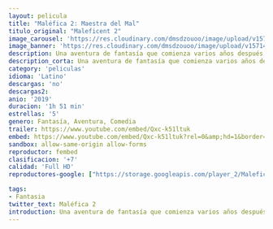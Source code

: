 ```yaml
---
layout: pelicula
title: "Maléfica 2: Maestra del Mal"
titulo_original: "Maleficent 2"
image_carousel: 'https://res.cloudinary.com/dmsdzouoo/image/upload/v1571449838/mnlefica2-min_vj53d6.jpg'
image_banner: 'https://res.cloudinary.com/dmsdzouoo/image/upload/v1571449838/malefica-2-min_xbpdze.jpg'
description: Una aventura de fantasía que comienza varios años después de Maléfica, en la que el público se enteró de los acontecimientos que endurecieron el corazón del villano más famoso de Disney y la llevó a maldecir a una princesa Aurora, Maléfica, la amante del mal continúa explorando la compleja relación entre La hada cornuda (Angelina Jolie) y la que pronto será la reina (Elle Fanning), ya que forman nuevas alianzas y se enfrentan a nuevos adversarios en su lucha por proteger a los moros y las criaturas mágicas que residen en su interior.
description_corta: Una aventura de fantasía que comienza varios años después de Maléfica, en la que el público se enteró de los acontecimientos que endurecieron el corazón del villano más famoso de Disney y la llevó a maldecir a una princesa Aurora, Maléfica, la amante del mal...
category: 'peliculas'
idioma: 'Latino'
descargas: 'no'
descargas2:
anio: '2019'
duracion: '1h 51 min'
estrellas: '5'
genero: Fantasía, Aventura, Comedia
trailer: https://www.youtube.com/embed/Qxc-k51ltuk
embed: https://www.youtube.com/embed/Qxc-k51ltuk?rel=0&amp;hd=1&border=0&wmode=opaque&enablejsapi=1&modestbranding=1&controls=1&showinfo=1
sandbox: allow-same-origin allow-forms
reproductor: fembed
clasificacion: '+7'
calidad: 'Full HD'
reproductores-google: ["https://storage.googleapis.com/player_2/Maleficent.Mistress.Of.Evil%20LAT.mp4"]

tags:
- Fantasia
twitter_text: Maléfica 2
introduction: Una aventura de fantasía que comienza varios años después de Maléfica, en la que el público se enteró de los acontecimientos que endurecieron el corazón del villano más famoso de Disney y la llevó a maldecir a una princesa Aurora, Maléfica, la amante del mal..
---
```












